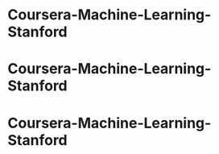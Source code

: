 # Coursera-Machine-Learning-Stanford
# Coursera-Machine-Learning-Stanford
# Coursera-Machine-Learning-Stanford
